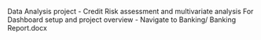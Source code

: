 Data Analysis project - Credit Risk assessment and multivariate analysis
For Dashboard setup and project overview - Navigate to Banking/ Banking Report.docx
